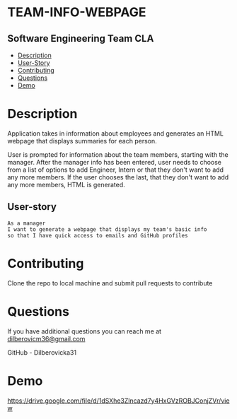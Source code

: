 # TEAM-INFO-WEBPAGE

## Software Engineering Team CLA

- [Description](#Description)
- [User-Story](#User-story)
- [Contributing](#Contributing)
- [Questions](#Questions)
- [Demo](#Demo)

# Description

Application takes in information about employees and generates an HTML webpage that displays summaries for each person.

User is prompted for information about the team members, starting with the manager. After the manager info has been entered, user needs to choose from a list of options to add Engineer, Intern or that they don't want to add any more members. If the user chooses the last, that they don't want to add any more members, HTML is generated.

## User-story

```
As a manager
I want to generate a webpage that displays my team's basic info
so that I have quick access to emails and GitHub profiles

```

# Contributing

Clone the repo to local machine and submit pull requests to contribute

# Questions

If you have additional questions you can reach me at dilberovicm36@gmail.com

GitHub - Dilberovicka31

# Demo

https://drive.google.com/file/d/1dSXhe3Zlncazd7y4HxGVzROBJConjZVr/view
